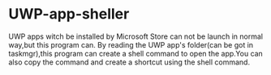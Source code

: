 # UWP-app-sheller
UWP apps witch be installed by Microsoft Store can not be launch in normal way,but this program can.
By reading the UWP app's folder(can be got in taskmgr),this program can create a shell command to open the app.You can also copy the command and create a shortcut using the shell command.
